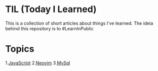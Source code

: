 # TIL (Today I Learned)

This is a collection of short articles about things I've learned.
The ideia behind this repository is to #LearnInPublic

# Topics

1.[JavaScript](https://github.com/IgorGrieder/TIL/blob/main/JavaScript/main-js.md) 
2.[Neovim](https://github.com/IgorGrieder/TIL/blob/main/neovim/main-neovim.md) 
3.[MySql](https://github.com/IgorGrieder/TIL/blob/main/MySql/main-mysql.md)
